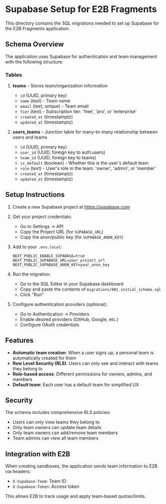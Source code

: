 # Supabase Setup for E2B Fragments

This directory contains the SQL migrations needed to set up Supabase for the E2B Fragments application.

## Schema Overview

The application uses Supabase for authentication and team management with the following structure:

### Tables

1. **teams** - Stores team/organization information
   - `id` (UUID, primary key)
   - `name` (text) - Team name
   - `email` (text, unique) - Team email
   - `tier` (text) - Subscription tier: 'free', 'pro', or 'enterprise'
   - `created_at` (timestamptz)
   - `updated_at` (timestamptz)

2. **users_teams** - Junction table for many-to-many relationship between users and teams
   - `id` (UUID, primary key)
   - `user_id` (UUID, foreign key to auth.users)
   - `team_id` (UUID, foreign key to teams)
   - `is_default` (boolean) - Whether this is the user's default team
   - `role` (text) - User's role in the team: 'owner', 'admin', or 'member'
   - `created_at` (timestamptz)
   - `updated_at` (timestamptz)

## Setup Instructions

1. Create a new Supabase project at https://supabase.com

2. Get your project credentials:
   - Go to Settings → API
   - Copy the Project URL (for `SUPABASE_URL`)
   - Copy the anon/public key (for `SUPABASE_ANON_KEY`)

3. Add to your `.env.local`:
   ```env
   NEXT_PUBLIC_ENABLE_SUPABASE=true
   NEXT_PUBLIC_SUPABASE_URL=your_project_url
   NEXT_PUBLIC_SUPABASE_ANON_KEY=your_anon_key
   ```

4. Run the migration:
   - Go to the SQL Editor in your Supabase dashboard
   - Copy and paste the contents of `migrations/001_initial_schema.sql`
   - Click "Run"

5. Configure authentication providers (optional):
   - Go to Authentication → Providers
   - Enable desired providers (GitHub, Google, etc.)
   - Configure OAuth credentials

## Features

- **Automatic team creation**: When a user signs up, a personal team is automatically created for them
- **Row Level Security (RLS)**: Users can only see and interact with teams they belong to
- **Role-based access**: Different permissions for owners, admins, and members
- **Default team**: Each user has a default team for simplified UX

## Security

The schema includes comprehensive RLS policies:
- Users can only view teams they belong to
- Only team owners can update team details
- Only team owners can add/remove team members
- Team admins can view all team members

## Integration with E2B

When creating sandboxes, the application sends team information to E2B via headers:
- `X-Supabase-Team`: Team ID
- `X-Supabase-Token`: Access token

This allows E2B to track usage and apply team-based quotas/limits.